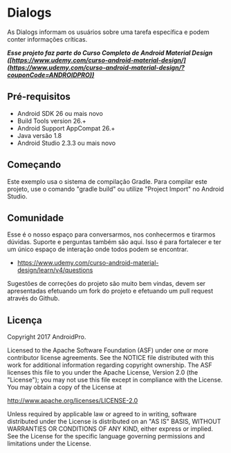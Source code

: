 Dialogs
===================================

As Dialogs informam os usuários sobre uma tarefa específica e podem conter informações críticas.

***Esse projeto faz parte do Curso Completo de Android Material Design ([https://www.udemy.com/curso-android-material-design/](https://www.udemy.com/curso-android-material-design/?couponCode=ANDROIDPRO))***


Pré-requisitos
--------------
- Android SDK 26 ou mais novo
- Build Tools version 26.+
- Android Support AppCompat 26.+
- Java versão 1.8
- Android Studio 2.3.3 ou mais novo


Começando
---------------
Este exemplo usa o sistema de compilação Gradle. Para compilar este projeto, use o comando "gradle build" ou utilize "Project Import" no Android Studio.


Comunidade
-------

Esse é o nosso espaço para conversarmos, nos conhecermos e tirarmos dúvidas. Suporte e perguntas também são aqui. Isso é para fortalecer e ter um único espaço de interação onde todos podem se encontrar.

- https://www.udemy.com/curso-android-material-design/learn/v4/questions

Sugestões de correções do projeto são muito bem vindas, devem ser apresentadas efetuando um fork do projeto e efetuando um pull request através do Github.


Licença
-------
Copyright 2017 AndroidPro.

Licensed to the Apache Software Foundation (ASF) under one or more contributor
license agreements.  See the NOTICE file distributed with this work for
additional information regarding copyright ownership.  The ASF licenses this
file to you under the Apache License, Version 2.0 (the "License"); you may not
use this file except in compliance with the License.  You may obtain a copy of
the License at

http://www.apache.org/licenses/LICENSE-2.0

Unless required by applicable law or agreed to in writing, software
distributed under the License is distributed on an "AS IS" BASIS, WITHOUT
WARRANTIES OR CONDITIONS OF ANY KIND, either express or implied.  See the
License for the specific language governing permissions and limitations under
the License.
